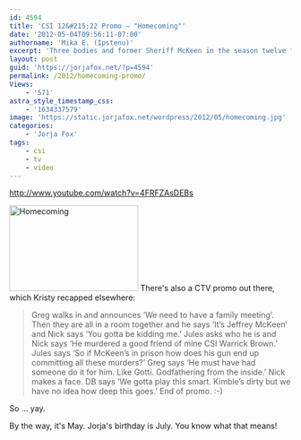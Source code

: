 ```yaml
---
id: 4594
title: 'CSI 12&#215;22 Promo — "Homecoming"'
date: '2012-05-04T09:56:11-07:00'
authorname: 'Mika E. (Ipstenu)'
excerpt: 'Three bodies and former Sheriff McKeen in the season twelve finale of CSI.'
layout: post
guid: 'https://jorjafox.net/?p=4594'
permalink: /2012/homecoming-promo/
Views:
    - '571'
astra_style_timestamp_css:
    - '1634337579'
image: 'https://static.jorjafox.net/wordpress/2012/05/homecoming.jpg'
categories:
    - 'Jorja Fox'
tags:
    - csi
    - tv
    - video
---
```


http://www.youtube.com/watch?v=4FRFZAsDEBs

<img src="//static.jorjafox.net/wordpress/2012/05/homecoming-230x153.jpg" alt="Homecoming" title="Homecoming" width="230" height="153" class="alignleft size-medium wp-image-4610" /> There's also a CTV promo out there, which Kristy recapped elsewhere:
<blockquote>Greg walks in and announces ‘We need to have a family meeting’. Then they are all in a room together and he says ‘It’s Jeffrey McKeen’ and Nick says ‘You gotta be kidding me.’ Jules asks who he is and Nick says ‘He murdered a good friend of mine CSI Warrick Brown.’ Jules says ‘So if McKeen’s in prison how does his gun end up committing all these murders?’ Greg says ‘He must have had someone do it for him. Like Gotti. Godfathering from the inside.’ Nick makes a face. DB says ‘We gotta play this smart. Kimble’s dirty but we have no idea how deep this goes.’ End of promo. :-)</blockquote>
So ... yay.

By the way, it's May. Jorja's birthday is July. You know what that means!

<script type="text/javascript" src="http://www.crowdrise.com/widgets/project/jfo-bday2012/jorjafoxonline/"></script>
